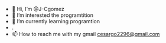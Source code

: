 - 👋 Hi, I’m @J-Cgomez
- 👀 I’m interested the programtition
- 🌱 I’m currently learning  programtion
- .
- 📫 How to reach me  with  my gmail cesargo2296@gmail.com

<!---
J-Cgomez/J-Cgomez is a ✨ special ✨ repository because its `README.md` (this file) appears on your GitHub profile.
You can click the Preview link to take a look at your changes.
--->
